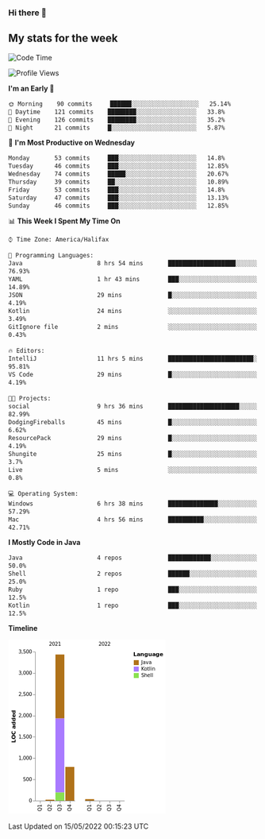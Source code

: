 ### Hi there 👋

## My stats for the week
<!--START_SECTION:waka-->
![Code Time](http://img.shields.io/badge/Code%20Time-197%20hrs%203%20mins-blue)

![Profile Views](http://img.shields.io/badge/Profile%20Views-1-blue)

**I'm an Early 🐤** 

```text
🌞 Morning    90 commits     ██████░░░░░░░░░░░░░░░░░░░   25.14% 
🌆 Daytime    121 commits    ████████░░░░░░░░░░░░░░░░░   33.8% 
🌃 Evening    126 commits    ████████░░░░░░░░░░░░░░░░░   35.2% 
🌙 Night      21 commits     █░░░░░░░░░░░░░░░░░░░░░░░░   5.87%

```
📅 **I'm Most Productive on Wednesday** 

```text
Monday       53 commits     ███░░░░░░░░░░░░░░░░░░░░░░   14.8% 
Tuesday      46 commits     ███░░░░░░░░░░░░░░░░░░░░░░   12.85% 
Wednesday    74 commits     █████░░░░░░░░░░░░░░░░░░░░   20.67% 
Thursday     39 commits     ██░░░░░░░░░░░░░░░░░░░░░░░   10.89% 
Friday       53 commits     ███░░░░░░░░░░░░░░░░░░░░░░   14.8% 
Saturday     47 commits     ███░░░░░░░░░░░░░░░░░░░░░░   13.13% 
Sunday       46 commits     ███░░░░░░░░░░░░░░░░░░░░░░   12.85%

```


📊 **This Week I Spent My Time On** 

```text
⌚︎ Time Zone: America/Halifax

💬 Programming Languages: 
Java                     8 hrs 54 mins       ███████████████████░░░░░░   76.93% 
YAML                     1 hr 43 mins        ███░░░░░░░░░░░░░░░░░░░░░░   14.89% 
JSON                     29 mins             █░░░░░░░░░░░░░░░░░░░░░░░░   4.19% 
Kotlin                   24 mins             ░░░░░░░░░░░░░░░░░░░░░░░░░   3.49% 
GitIgnore file           2 mins              ░░░░░░░░░░░░░░░░░░░░░░░░░   0.43%

🔥 Editors: 
IntelliJ                 11 hrs 5 mins       ████████████████████████░   95.81% 
VS Code                  29 mins             █░░░░░░░░░░░░░░░░░░░░░░░░   4.19%

🐱‍💻 Projects: 
social                   9 hrs 36 mins       ████████████████████░░░░░   82.99% 
DodgingFireballs         45 mins             █░░░░░░░░░░░░░░░░░░░░░░░░   6.62% 
ResourcePack             29 mins             █░░░░░░░░░░░░░░░░░░░░░░░░   4.19% 
Shungite                 25 mins             █░░░░░░░░░░░░░░░░░░░░░░░░   3.7% 
Live                     5 mins              ░░░░░░░░░░░░░░░░░░░░░░░░░   0.8%

💻 Operating System: 
Windows                  6 hrs 38 mins       ██████████████░░░░░░░░░░░   57.29% 
Mac                      4 hrs 56 mins       ██████████░░░░░░░░░░░░░░░   42.71%

```

**I Mostly Code in Java** 

```text
Java                     4 repos             ████████████░░░░░░░░░░░░░   50.0% 
Shell                    2 repos             ██████░░░░░░░░░░░░░░░░░░░   25.0% 
Ruby                     1 repo              ███░░░░░░░░░░░░░░░░░░░░░░   12.5% 
Kotlin                   1 repo              ███░░░░░░░░░░░░░░░░░░░░░░   12.5%

```


**Timeline**

![Chart not found](https://raw.githubusercontent.com/lyndseyy/lyndseyy/main/charts/bar_graph.png) 


 Last Updated on 15/05/2022 00:15:23 UTC
<!--END_SECTION:waka-->
